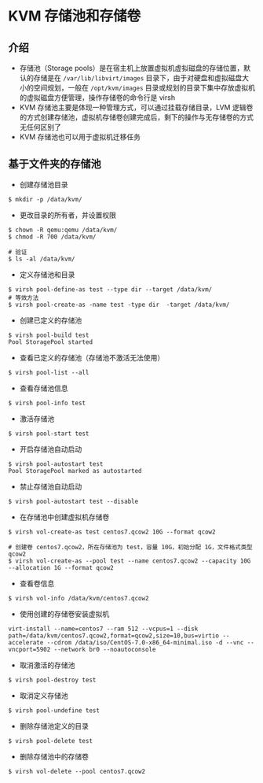 # KVM 存储池和存储卷

## 介绍

* 存储池（Storage pools）是在宿主机上放置虚拟机虚拟磁盘的存储位置，默认的存储是在 `/var/lib/libvirt/images` 目录下，由于对硬盘和虚拟磁盘大小的空间规划，一般在 `/opt/kvm/images` 目录或规划的目录下集中存放虚拟机的虚拟磁盘方便管理，操作存储卷的命令行是 virsh
* KVM 存储池主要是体现一种管理方式，可以通过挂载存储目录，LVM 逻辑卷的方式创建存储池，虚拟机存储卷创建完成后，剩下的操作与无存储卷的方式无任何区别了
* KVM 存储池也可以用于虚拟机迁移任务

## 基于文件夹的存储池

* 创建存储池目录

``` shell
$ mkdir -p /data/kvm/
```

* 更改目录的所有者，并设置权限

``` shell
$ chown -R qemu:qemu /data/kvm/
$ chmod -R 700 /data/kvm/

# 验证
$ ls -al /data/kvm/
```

* 定义存储池和目录

``` shell
$ virsh pool-define-as test --type dir --target /data/kvm/
# 等效方法
$ virsh pool-create-as -name test -type dir  -target /data/kvm/
```

* 创建已定义的存储池

``` shell
$ virsh pool-build test
Pool StoragePool started
```

* 查看已定义的存储池（存储池不激活无法使用）

``` shell
$ virsh pool-list --all
```

* 查看存储池信息

``` shell
$ virsh pool-info test
```

* 激活存储池

``` shell
$ virsh pool-start test
```

* 开启存储池自动启动

```
$ virsh pool-autostart test
Pool StoragePool marked as autostarted
```

* 禁止存储池自动启动

``` shell
$ virsh pool-autostart test --disable
```

* 在存储池中创建虚拟机存储卷

``` shell
$ virsh vol-create-as test centos7.qcow2 10G --format qcow2

# 创建卷 centos7.qcow2，所在存储池为 test，容量 10G，初始分配 1G，文件格式类型 qcow2
$ virsh vol-create-as --pool test --name centos7.qcow2 --capacity 10G --allocation 1G --format qcow2
```

* 查看卷信息

``` shell
$ virsh vol-info /data/kvm/centos7.qcow2
```

* 使用创建的存储卷安装虚拟机

``` shell
virt-install --name=centos7 --ram 512 --vcpus=1 --disk path=/data/kvm/centos7.qcow2,format=qcow2,size=10,bus=virtio --accelerate --cdrom /data/iso/CentOS-7.0-x86_64-minimal.iso -d --vnc --vncport=5902 --network br0 --noautoconsole
```

* 取消激活的存储池

``` shell
$ virsh pool-destroy test
```

* 取消定义存储池

``` shell
$ virsh pool-undefine test
```

* 删除存储池定义的目录

``` shell
$ virsh pool-delete test
```

* 删除存储池中的存储卷

``` shell
$ virsh vol-delete --pool centos7.qcow2
```



